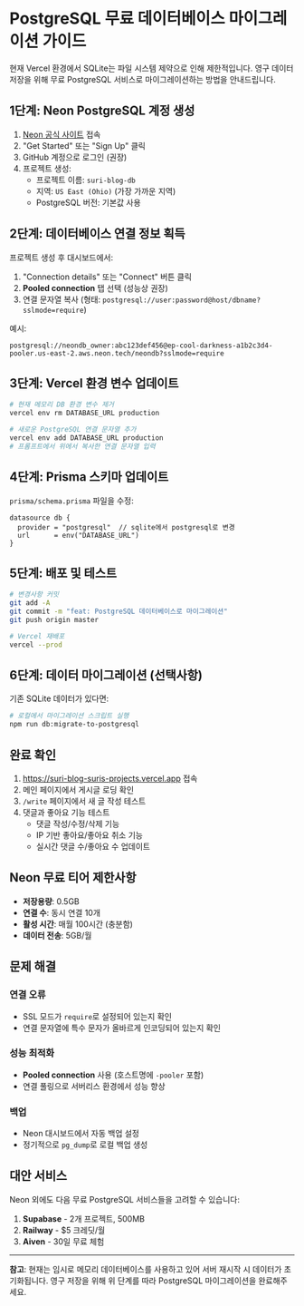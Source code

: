 # PostgreSQL 무료 데이터베이스 마이그레이션 가이드

현재 Vercel 환경에서 SQLite는 파일 시스템 제약으로 인해 제한적입니다. 
영구 데이터 저장을 위해 무료 PostgreSQL 서비스로 마이그레이션하는 방법을 안내드립니다.

## 1단계: Neon PostgreSQL 계정 생성

1. [Neon 공식 사이트](https://neon.com/) 접속
2. "Get Started" 또는 "Sign Up" 클릭
3. GitHub 계정으로 로그인 (권장)
4. 프로젝트 생성:
   - 프로젝트 이름: `suri-blog-db`
   - 지역: `US East (Ohio)` (가장 가까운 지역)
   - PostgreSQL 버전: 기본값 사용

## 2단계: 데이터베이스 연결 정보 획득

프로젝트 생성 후 대시보드에서:
1. "Connection details" 또는 "Connect" 버튼 클릭
2. **Pooled connection** 탭 선택 (성능상 권장)
3. 연결 문자열 복사 (형태: `postgresql://user:password@host/dbname?sslmode=require`)

예시:
```
postgresql://neondb_owner:abc123def456@ep-cool-darkness-a1b2c3d4-pooler.us-east-2.aws.neon.tech/neondb?sslmode=require
```

## 3단계: Vercel 환경 변수 업데이트

```bash
# 현재 메모리 DB 환경 변수 제거
vercel env rm DATABASE_URL production

# 새로운 PostgreSQL 연결 문자열 추가
vercel env add DATABASE_URL production
# 프롬프트에서 위에서 복사한 연결 문자열 입력
```

## 4단계: Prisma 스키마 업데이트

`prisma/schema.prisma` 파일을 수정:

```prisma
datasource db {
  provider = "postgresql"  // sqlite에서 postgresql로 변경
  url      = env("DATABASE_URL")
}
```

## 5단계: 배포 및 테스트

```bash
# 변경사항 커밋
git add -A
git commit -m "feat: PostgreSQL 데이터베이스로 마이그레이션"
git push origin master

# Vercel 재배포
vercel --prod
```

## 6단계: 데이터 마이그레이션 (선택사항)

기존 SQLite 데이터가 있다면:

```bash
# 로컬에서 마이그레이션 스크립트 실행
npm run db:migrate-to-postgresql
```

## 완료 확인

1. https://suri-blog-suris-projects.vercel.app 접속
2. 메인 페이지에서 게시글 로딩 확인
3. `/write` 페이지에서 새 글 작성 테스트
4. 댓글과 좋아요 기능 테스트
   - 댓글 작성/수정/삭제 기능
   - IP 기반 좋아요/좋아요 취소 기능
   - 실시간 댓글 수/좋아요 수 업데이트

## Neon 무료 티어 제한사항

- **저장용량**: 0.5GB
- **연결 수**: 동시 연결 10개
- **활성 시간**: 매월 100시간 (충분함)
- **데이터 전송**: 5GB/월

## 문제 해결

### 연결 오류
- SSL 모드가 `require`로 설정되어 있는지 확인
- 연결 문자열에 특수 문자가 올바르게 인코딩되어 있는지 확인

### 성능 최적화
- **Pooled connection** 사용 (호스트명에 `-pooler` 포함)
- 연결 풀링으로 서버리스 환경에서 성능 향상

### 백업
- Neon 대시보드에서 자동 백업 설정
- 정기적으로 `pg_dump`로 로컬 백업 생성

## 대안 서비스

Neon 외에도 다음 무료 PostgreSQL 서비스들을 고려할 수 있습니다:

1. **Supabase** - 2개 프로젝트, 500MB
2. **Railway** - $5 크레딧/월
3. **Aiven** - 30일 무료 체험

---

**참고**: 현재는 임시로 메모리 데이터베이스를 사용하고 있어 서버 재시작 시 데이터가 초기화됩니다. 
영구 저장을 위해 위 단계를 따라 PostgreSQL 마이그레이션을 완료해주세요.